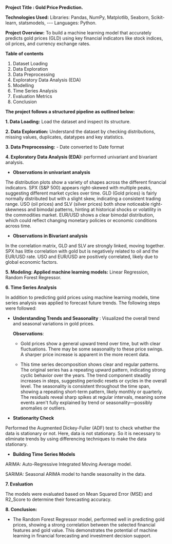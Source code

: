 **Project Title : Gold Price Prediction.**

**Technologies Used:** Libraries: Pandas, NumPy, Matplotlib, Seaborn, Scikit-learn, statsmodels, --- Languages: Python.

**Project Overview:** To build a machine learning model that accurately predicts gold prices (GLD) using key financial indicators like stock indices, oil prices, and currency exchange rates.

**Table of contents**
1. Dataset Loading
2. Data Exploration
3. Data Preprocessing
4. Exploratory Data Analysis (EDA)
5. Modelling
6. Time Series Analysis
7. Evaluation Metrics
8. Conclusion

**The project follows a structured pipeline as outlined below:**

  **1. Data Loading:** Load the dataset and inspect its structure.

  **2. Data Exploration:** Understand the dataset by checking distributions, missing values, duplicates, datatypes and key statistics.

**3. Data Preprocessing:** - Date converted to Date format

**4. Exploratory Data Analysis (EDA):** performed univariant and bivariant analysis.

- **Observations in univariant analysis** 

The distribution plots show a variety of shapes across the different financial indicators. SPX (S&P 500) appears right-skewed with multiple peaks, suggesting different market cycles over time. GLD (Gold prices) is fairly normally distributed but with a slight skew, indicating a consistent trading range. USO (oil prices) and SLV (silver prices) both show noticeable right-skewness and bimodal patterns, hinting at historical shocks or volatility in the commodities market. EUR/USD shows a clear bimodal distribution, which could reflect changing monetary policies or economic conditions across time.

- **Observations in Bivariant analysis**

In the correlation matrix, GLD and SLV are strongly linked, moving together. SPX has little correlation with gold but is negatively related to oil and the EUR/USD rate. USO and EUR/USD are positively correlated, likely due to global economic factors.

**5. Modeling: Applied machine learning models:**
Linear Regression, Random Forest Regressor.

**6. Time Series Analysis**

In addition to predicting gold prices using machine learning models, time series analysis was applied to forecast future trends. The following steps were followed:

- **Understanding Trends and Seasonality** : Visualized the overall trend and seasonal variations in gold prices.
  
  **Observations**:

  - Gold prices show a general upward trend over time, but with clear fluctuations. There may be some seasonality to these price swings. A sharper price increase is apparent in the more recent data.

  - This time series decomposition shows clear and regular patterns. The original series has a repeating upward pattern, indicating strong cyclic behavior over the years. The trend component steadily increases in steps, suggesting periodic resets or cycles in the overall level. The seasonality is consistent throughout the time span, showing a repeating short-term pattern, likely monthly or quarterly. The residuals reveal sharp spikes at regular intervals, meaning some events aren't fully explained by trend or seasonality—possibly anomalies or outliers.


- **Stationarity Check**
  
Performed the Augmented Dickey-Fuller (ADF) test to check whether the data is stationary or not. Here, data is not stationary. So it is necessary to eliminate trends by using differencing techniques to make the data stationary.

- **Building Time Series Models**
  
ARIMA: Auto-Regressive Integrated Moving Average model.

SARIMA: Seasonal ARIMA model to handle seasonality in the data.

**7. Evaluation**
  
The models were evaluated based on Mean Squared Error (MSE) and R2_Score to determine their forecasting accuracy.

**8. Conclusion:** 

- The Random Forest Regressor model, performed well in predicting gold prices, showing a strong correlation between the selected financial features and gold value. This demonstrates the potential of machine learning in financial forecasting and investment decision support.

